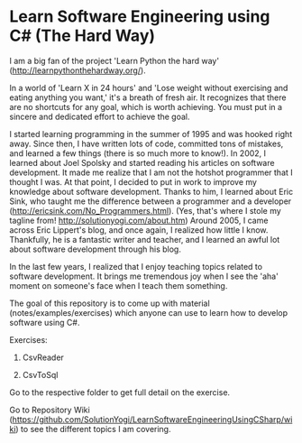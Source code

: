 Learn Software Engineering using C# (The Hard Way)
===================================

I am a big fan of the project 'Learn Python the hard way' (http://learnpythonthehardway.org/). 

In a world of 'Learn X in 24 hours' and 'Lose weight without exercising and eating anything you want,' it's a breath of fresh air. It recognizes that there are no shortcuts for any goal, which is worth achieving. You must put in a sincere and dedicated effort to achieve the goal.

I started learning programming in the summer of 1995 and was hooked right away. Since then, I have written lots of code, committed tons of mistakes, and learned a few things (there is so much more to know!). In 2002, I learned about Joel Spolsky and started reading his articles on software development. It made me realize that I am not the hotshot programmer that I thought I was. At that point, I decided to put in work to improve my knowledge about software development. Thanks to him, I learned about Eric Sink, who taught me the difference between a programmer and a developer (http://ericsink.com/No_Programmers.html). (Yes, that's where I stole my tagline from! http://solutionyogi.com/about.htm) Around 2005, I came across Eric Lippert's blog, and once again, I realized how little I know. Thankfully, he is a fantastic writer and teacher, and I learned an awful lot about software development through his blog. 

In the last few years, I realized that I enjoy teaching topics related to software development. It brings me tremendous joy when I see the 'aha' moment on someone's face when I teach them something. 

The goal of this repository is to come up with material (notes/examples/exercises) which anyone can use to learn how to develop software using C#. 

Exercises:

1. CsvReader

2. CsvToSql 

Go to the respective folder to get full detail on the exercise. 

Go to Repository Wiki (https://github.com/SolutionYogi/LearnSoftwareEngineeringUsingCSharp/wiki) to see the different topics I am covering. 
